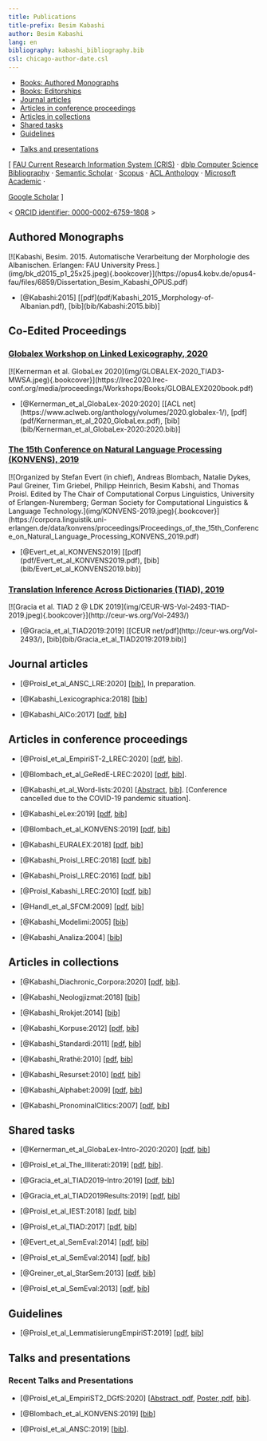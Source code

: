 ```yaml
---
title: Publications
title-prefix: Besim Kabashi
author: Besim Kabashi
lang: en
bibliography: kabashi_bibliography.bib
csl: chicago-author-date.csl
---
```



- [Books: Authored Monographs](#authored-monographs)
- [Books: Editorships](#co-edited-proceedings)
- [Journal articles](#journal-articles)
- [Articles in conference proceedings](#articles-in-conference-proceedings)
- [Articles in collections](#articles-in-collections)
- [Shared tasks](#shared-tasks)
- [Guidelines](#guidelines)
<!-- - [Organized Conferences](#organized-conferences) -->
- [Talks and presentations](#talks-and-presentations)

[ [FAU Current Research Information System (CRIS)](https://cris.fau.de/converis/portal/Person/104399870?auxfun=&lang=de_DE) ·
  [dblp Computer Science Bibliography](https://dblp.org/pers/hd/k/Kabashi:Besim) ·
  [Semantic Scholar](https://www.semanticscholar.org/author/Besim-Kabashi/2715062) ·
  [Scopus](https://www.scopus.com/authid/detail.uri?authorId=36608230200) ·
  [ACL Anthology](https://www.aclweb.org/anthology/people/b/besim-kabashi) ·
  [Microsoft Academic](https://academic.microsoft.com/author/1982230417/) ·
<!-- [CiteSeerˣ](https://citeseerx.ist.psu.edu/viewauth/summary?aid=771316) · -->
<!-- [Academia](https://uni-erlangen.academia.edu/BesimKabashi) · -->
<!-- [ResearchGate](https://www.researchgate.net/profile/Besim_Kabashi) · -->
  [Google Scholar](https://scholar.google.com/citations?hl=en&user=8KqEl74AAAAJ) ] 

< [ ORCID identifier: 0000-0002-6759-1808](https://orcid.org/0000-0002-6759-1808) ></div>


## Authored Monographs ##

<div class="cover">[![Kabashi, Besim. 2015. Automatische Verarbeitung der Morphologie des Albanischen. Erlangen: FAU University Press.](img/bk_d2015_p1_25x25.jpeg){.bookcover}](https://opus4.kobv.de/opus4-fau/files/6859/Dissertation_Besim_Kabashi_OPUS.pdf)</div>

- <div class="book"><div class="bibentry">[@Kabashi:2015] [[pdf](pdf/Kabashi_2015_Morphology-of-Albanian.pdf), [bib](bib/Kabashi:2015.bib)]</div>


## Co-Edited Proceedings ##


###  [Globalex Workshop on Linked Lexicography, 2020](https://globalex2020.globalex.link/globalex-workshop-lrec2020-about-globalex-lrec2020/)  ###

<div class="cover">[![Kernerman et al. GlobaLex 2020](img/GLOBALEX-2020_TIAD3-MWSA.jpeg){.bookcover}](https://lrec2020.lrec-conf.org/media/proceedings/Workshops/Books/GLOBALEX2020book.pdf)</div>

- <div class="book"><div class="bibentry">[@Kernerman_et_al_GlobaLex-2020:2020] [[ACL net](https://www.aclweb.org/anthology/volumes/2020.globalex-1/), [pdf](pdf/Kernerman_et_al_2020_GlobaLex.pdf), [bib](bib/Kernerman_et_al_GlobaLex-2020:2020.bib)]</div>


### [The 15th Conference on Natural Language Processing (KONVENS), 2019](https://2019.konvens.org/) ### 

<div class="cover">[![Organized by Stefan Evert (in chief), Andreas Blombach, Natalie Dykes, Paul Greiner, Tim Griebel, Philipp Heinrich, Besim  Kabshi, and Thomas Proisl. Edited by The Chair of Computational Corpus Linguistics, University of Erlangen-Nuremberg; German Society for Computational Linguistics & Language Technology.](img/KONVENS-2019.jpeg){.bookcover}](https://corpora.linguistik.uni-erlangen.de/data/konvens/proceedings/Proceedings_of_the_15th_Conference_on_Natural_Language_Processing_KONVENS_2019.pdf)</div>

- <div class="book"><div class="bibentry">[@Evert_et_al_KONVENS2019] [[pdf](pdf/Evert_et_al_KONVENS2019.pdf), [bib](bib/Evert_et_al_KONVENS2019.bib)]</div> 


###  [Translation Inference Across Dictionaries (TIAD), 2019](https://tiad2019.unizar.es/index.html)  ###

<div class="cover">[![Gracia et al. TIAD 2 @ LDK 2019](img/CEUR-WS-Vol-2493-TIAD-2019.jpeg){.bookcover}](http://ceur-ws.org/Vol-2493/)</div>

- <div class="book"><div class="bibentry">[@Gracia_et_al_TIAD2019:2019] [[CEUR net/pdf](http://ceur-ws.org/Vol-2493/), [bib](bib/Gracia_et_al_TIAD2019:2019.bib)]</div>


## Journal articles ##

- [@Proisl_et_al_ANSC_LRE:2020] [[bib](bib/Proisl_et_al_ANSC_LRE:2020.bib)], In preparation.

- [@Kabashi_Lexicographica:2018] [[bib](bib/Kabashi_Lexicographica:2018.bib)]

- [@Kabashi_AlCo:2017] [[pdf](pdf/Kabashi_2017_AlCo.pdf), [bib](bib/Kabashi_AlCo:2017.bib)]


## Articles in conference proceedings ##

<!-- ### 2020 ## -->

- [@Proisl_et_al_EmpiriST-2_LREC:2020] [[pdf](pdf/Proisl_et_al_2020_EmpiriST-corpus-2.0.pdf), [bib](bib/Proisl_et_al_EmpiriST-2_LREC:2020.bib)].

- [@Blombach_et_al_GeRedE-LREC:2020] [[pdf](pdf/Blombach_et_al_2020_GeRedE.pdf), [bib](bib/Blombach_et_al_GeRedE-LREC:2020.bib)].

- [@Kabashi_et_al_Word-lists:2020] [[Abstract](https://easychair.org/smart-program/APCLC2020/2020-02-13.html#talk:140430), [bib](bib/Kabashi_et_al_Word-lists:2020.bib)]. [Conference cancelled due to the COVID-19 pandemic situation].

<!-- ### 2019 ## -->

- [@Kabashi_eLex:2019] [[pdf](pdf/Kabashi_2019_Collocations.pdf), [bib](bib/Kabashi_eLex:2019.bib)]

- [@Blombach_et_al_KONVENS:2019] [[pdf](pdf/Blombach_et_al_2019_reddit_konvens.pdf), [bib](bib/Blombach_et_al_KONVENS2019GerReddit:2019.bib)]

<!-- ### 2018 ## -->

- [@Kabashi_EURALEX:2018] [[pdf](pdf/Kabashi_2018_euralex.pdf), [bib](bib/Kabashi_EURALEX:2018.bib)] 

- [@Kabashi_Proisl_LREC:2018] [[pdf](pdf/Kabashi_Proisl_2018_lrec.pdf), [bib](bib/Kabashi_Proisl_LREC:2018.bib)]

<!-- ### 2016 ### -->

- [@Kabashi_Proisl_LREC:2016] [[pdf](pdf/Kabashi_Proisl_2016_lrec.pdf), [bib](bib/Kabashi_Proisl_LREC:2016.bib)]



<!-- ### 2011 ### -->

- [@Proisl_Kabashi_LREC:2010] [[pdf](pdf/Proisl_Kabashi_2010_lrec.pdf), [bib](bib/Proisl_Kabashi_LREC:2010.bib)]

<!-- ### 2009 ### -->

- [@Handl_et_al_SFCM:2009] [[pdf](pdf/Handl_et_al_SFCM.pdf), [bib](bib/@Handl_et_al_SFCM:2009.bib)]

<!-- ### 2005 ### -->

- [@Kabashi_Modelimi:2005] [[bib](bib/Kabashi_Modelimi:2005.bib)]

<!-- ### 2004 ### -->

- [@Kabashi_Analiza:2004] [[bib](bib/Kabashi_Analiza:2004.bib)]


## Articles in collections ##

<!-- ### 2020 ## -->

- [@Kabashi_Diachronic_Corpora:2020] [[pdf](pdf/Kabashi_2020_Diachronic_Corpora.pdf), [bib](bib/Kabashi_Diachronic_Corpora:2020.bib)].

<!-- ### 2018 ## -->

- [@Kabashi_Neologjizmat:2018] [[bib](bib/Kabashi_Neologjizmat:2018.bib)]

<!-- ### 2014 ### -->

- [@Kabashi_Rrokjet:2014] [[bib](bib/Kabashi_Rrokjet:2014.bib)]

<!-- ### 2012 ### -->

- [@Kabashi_Korpuse:2012] [[pdf](pdf/Kabashi_2012_korpuse.pdf), [bib](bib/Kabashi_Korpuse:2012.bib)]

<!-- ### 2011 ### -->

- [@Kabashi_Standardi:2011] [[pdf](pdf/Kabashi_2011_standardi.pdf), [bib](bib/Kabashi_Standardi:2011.bib)]

<!-- ### 2010 ### -->

- [@Kabashi_Rrathë:2010] [[pdf](pdf/Kabashi_2010_camaj.pdf), [bib](bib/Kabashi_Rrathë:2010.bib)]

- [@Kabashi_Resurset:2010] [[pdf](pdf/Kabashi_2009_resurset.pdf), [bib](bib/Kabashi_Resurset:2010.bib)]

<!-- ### 2009 ### -->

- [@Kabashi_Alphabet:2009] [[pdf](pdf/Kabashi_2009_alphabet.pdf), [bib](bib/Kabashi_Alphabet:2009.bib)]

<!-- ### 2007 ### -->

- [@Kabashi_PronominalClitics:2007] [[pdf](pdf/Kabashi_2007_Clitics-Valency.pdf), [bib](bib/Kabashi_PronominalClitics:2007.bib)]


## Shared tasks ##

<!-- ### 2020 ## -->

- [@Kernerman_et_al_GlobaLex-Intro-2020:2020] [[pdf](pdf/Kernerman_et_al_2020_GlobaLex-Intro.pdf), [bib](bib/Kernerman_et_al_GlobaLex-Intro-2020:2020.bib)]

<!-- ### 2019 ## -->

- [@Proisl_et_al_The_Illiterati:2019] [[pdf](Proisl_et_al_2019_Illiterati.pdf), [bib](bib/Proisl_et_al_The_Illiterati:2019.bib)]. 

- [@Gracia_et_al_TIAD2019-Intro:2019] [[pdf](pdf/Gracia_et_al_2019_TIAD2_Preface.pdf), [bib](bib/Gracia_et_al_TIAD2019-Intro:2019.bib)]

- [@Gracia_et_al_TIAD2019Results:2019] [[pdf](pdf/Gracia_et_al_2019_TIAD2_Summary.pdf), [bib](bib/Gracia_et_al_TIAD2019Results:2019.bib)]

<!-- ### 2018 ## -->

- [@Proisl_et_al_IEST:2018] [[pdf](pdf/Proisl_et_al_2018_iest.pdf), [bib](bib/Proisl_et_al_IEST:2018.bib)]

<!-- ### 2017 ### -->

- [@Proisl_et_al_TIAD:2017] [[pdf](pdf/Proisl_et_al_2017_tiad.pdf), [bib](bib/Proisl_et_al_TIAD:2017.bib)]

<!-- ### 2014 ### -->

- [@Evert_et_al_SemEval:2014] [[pdf](pdf/evert_et_al_2014_semeval.pdf), [bib](bib/Evert_et_al_SemEval:2014.bib)]

- [@Proisl_et_al_SemEval:2014] [[pdf](pdf/Proisl_et_al_2014_semeval.pdf), [bib](bib/Proisl_et_al_SemEval:2014.bib)]

<!-- ### 2013 ### -->

- [@Greiner_et_al_StarSem:2013] [[pdf](pdf/Greiner_et_al_2013_starsem.pdf), [bib](bib/Greiner_et_al_StarSem:2013.bib)]

- [@Proisl_et_al_SemEval:2013] [[pdf](pdf/Proisl_et_al_2013_semeval.pdf), [bib](bib/Proisl_et_al_SemEval:2013.bib)]


## Guidelines ##

- [@Proisl_et_al_LemmatisierungEmpiriST:2019] [[pdf](pdf/Proisl_et_al_2019_EmpiriST-Lr.pdf), [bib](bib/Proisl_et_al_LemmatisierungEmpiriST:2019.bib)] 


<!-- ## Organized Conferences ## -->

<!-- ###  [KONVENS 2019](https://2019.konvens.org/) ### -->

<!-- - [@Evert_et_al_KONVENS2019ConfOrg] [[bib](bib/Evert_et_al_KONVENS2019ConfOrg.bib)] -->


## Talks and presentations ##

<!-- Kabashi et al. APCLA -->

### Recent Talks and Presentations ###

- [@Proisl_et_al_EmpiriST2_DGfS:2020] [[Abstract, pdf](pdf/Proisl_et_al_2020_DGFS_Abstract.pdf), [Poster, pdf](pdf/Proisl_et_al_EmpiriST-corpus-2.0_DGfS_CL_2020_Poster.pdf), [bib](bib/Proisl_et_al_EmpiriST2_DGfS:2020.bib)].

- [@Blombach_et_al_KONVENS:2019] [[bib](bib/Blombach_et_al_KONVENS:2019.bib)]

<!-- [@Proisl_et_al_ANSC:2019] [[Presentation, pdf](pdf/Proisl_et_al_2019_NLP_for_German_CMC_Texts_ANSC_Bamberg_Presentation.pdf), [bib](bib/Proisl_et_al_ANSC:2019.bib)] -->

- [@Proisl_et_al_ANSC:2019] [[bib](bib/Proisl_et_al_ANSC:2019.bib)].


<!-- ### Selected Talks and presentations  ### -->

<!-- … -->
<!-- ILS, Sankt Petersbourg, Russia, 2006, 2016, 2018 -->
<!-- CAS, Tirana, Albania, 2011 (invited talk) -->
<!-- U. of Tirana / AAS, Albania, 2018 (invited talk) -->
<!-- U. of Prizren, R. of Kosovo, 2018 (invited talk) -->
<!-- National Library of the R. of Kosovo, Prishtina, Kosovo, 2018 (invited talk) -->
<!-- IpZeGjA, R. of North Macedonia, 2020 -->
<!-- U. of Prizren, R. of Kosovo, 2020 (invited talk) -->
<!-- … -->


<!-- ## News ## -->
